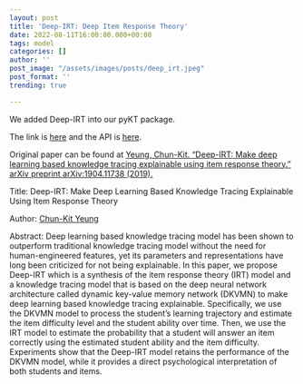 ```yaml
---
layout: post
title: 'Deep-IRT: Deep Item Response Theory'
date: 2022-08-11T16:00:00.000+00:00
tags: model
categories: []
author: ''
post_image: "/assets/images/posts/deep_irt.jpeg"
post_format: ''
trending: true

---
```

We added Deep-IRT into our pyKT package.

The link is [here](https://pykt-toolkit.readthedocs.io/en/latest/models.html#deep-irt) and the API is [here](https://pykt-toolkit.readthedocs.io/en/latest/pykt.models.html#module-pykt.models.deep_irt).

Original paper can be found at [Yeung, Chun-Kit. “Deep-IRT: Make deep learning based knowledge tracing explainable using item response theory.” arXiv preprint arXiv:1904.11738 (2019).](https://arxiv.org/pdf/1904.11738.pdf)

Title: Deep-IRT: Make Deep Learning Based Knowledge Tracing Explainable Using Item Response Theory

Author: [Chun-Kit Yeung](https://scholar.google.com/citations?user=yfUUDKsAAAAJ&hl=en&oi=ao)

Abstract: Deep learning based knowledge tracing model has been shown to outperform traditional knowledge tracing model without the need for human-engineered features, yet its parameters and representations have long been criticized for not being explainable. In this paper, we propose Deep-IRT which is a synthesis of the item response theory (IRT) model and a knowledge tracing model that is based on the deep neural network architecture called dynamic key-value memory network (DKVMN) to make deep learning based knowledge tracing explainable. Specifically, we use the DKVMN model to process the student’s learning trajectory and estimate the item difficulty level and the student ability over time. Then, we use the IRT model to estimate the probability that a student will answer an item correctly using the estimated student ability and the item difficulty. Experiments show that the Deep-IRT model retains the performance of the DKVMN model, while it provides a direct psychological interpretation of both students and items.